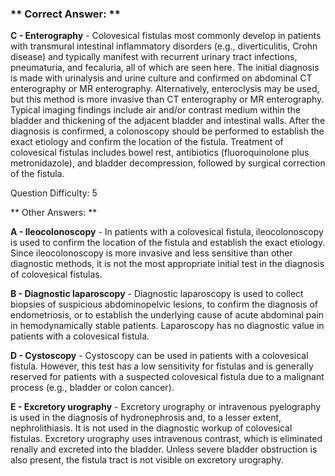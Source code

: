### ** Correct Answer: **

**C - Enterography** - Colovesical fistulas most commonly develop in patients with transmural intestinal inflammatory disorders (e.g., diverticulitis, Crohn disease) and typically manifest with recurrent urinary tract infections, pneumaturia, and fecaluria, all of which are seen here. The initial diagnosis is made with urinalysis and urine culture and confirmed on abdominal CT enterography or MR enterography. Alternatively, enteroclysis may be used, but this method is more invasive than CT enterography or MR enterography. Typical imaging findings include air and/or contrast medium within the bladder and thickening of the adjacent bladder and intestinal walls. After the diagnosis is confirmed, a colonoscopy should be performed to establish the exact etiology and confirm the location of the fistula. Treatment of colovesical fistulas includes bowel rest, antibiotics (fluoroquinolone plus metronidazole), and bladder decompression, followed by surgical correction of the fistula.

Question Difficulty: 5

** Other Answers: **

**A - Ileocolonoscopy** - In patients with a colovesical fistula, ileocolonoscopy is used to confirm the location of the fistula and establish the exact etiology. Since ileocolonoscopy is more invasive and less sensitive than other diagnostic methods, it is not the most appropriate initial test in the diagnosis of colovesical fistulas.

**B - Diagnostic laparoscopy** - Diagnostic laparoscopy is used to collect biopsies of suspicious abdominopelvic lesions, to confirm the diagnosis of endometriosis, or to establish the underlying cause of acute abdominal pain in hemodynamically stable patients. Laparoscopy has no diagnostic value in patients with a colovesical fistula.

**D - Cystoscopy** - Cystoscopy can be used in patients with a colovesical fistula. However, this test has a low sensitivity for fistulas and is generally reserved for patients with a suspected colovesical fistula due to a malignant process (e.g., bladder or colon cancer).

**E - Excretory urography** - Excretory urography or intravenous pyelography is used in the diagnosis of hydronephrosis and, to a lesser extent, nephrolithiasis. It is not used in the diagnostic workup of colovesical fistulas. Excretory urography uses intravenous contrast, which is eliminated renally and excreted into the bladder. Unless severe bladder obstruction is also present, the fistula tract is not visible on excretory urography.


